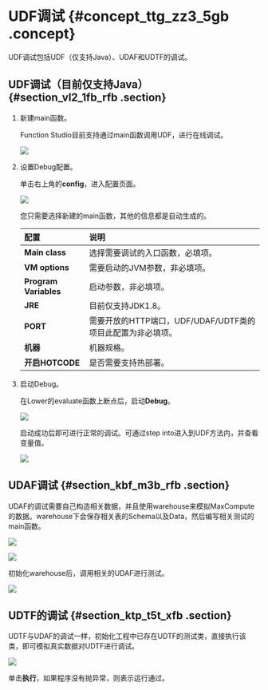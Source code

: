 # UDF调试 {#concept_ttg_zz3_5gb .concept}

UDF调试包括UDF（仅支持Java）、UDAF和UDTF的调试。

## UDF调试（目前仅支持Java） {#section_vl2_1fb_rfb .section}

1.  新建main函数。

    Function Studio目前支持通过main函数调用UDF，进行在线调试。

    ![](http://static-aliyun-doc.oss-cn-hangzhou.aliyuncs.com/assets/img/64980/155903259032986_zh-CN.png)

2.  设置Debug配置。

    单击右上角的**config**，进入配置页面。

    ![](http://static-aliyun-doc.oss-cn-hangzhou.aliyuncs.com/assets/img/64980/155903259032987_zh-CN.png)

    您只需要选择新建的main函数，其他的信息都是自动生成的。

    |配置|说明|
    |:-|:-|
    |**Main class**|选择需要调试的入口函数，必填项。|
    |**VM options**|需要启动的JVM参数，非必填项。|
    |**Program Variables**|启动参数，非必填项。|
    |**JRE**|目前仅支持JDK1.8。|
    |**PORT**|需要开放的HTTP端口，UDF/UDAF/UDTF类的项目此配置为非必填项。|
    |**机器**|机器规格。|
    |**开启HOTCODE**|是否需要支持热部署。|

3.  启动Debug。

    在Lower的evaluate函数上断点后，启动**Debug**。

    ![](http://static-aliyun-doc.oss-cn-hangzhou.aliyuncs.com/assets/img/64980/155903259032988_zh-CN.png)

    启动成功后即可进行正常的调试。可通过step into进入到UDF方法内，并查看变量值。

    ![](http://static-aliyun-doc.oss-cn-hangzhou.aliyuncs.com/assets/img/64980/155903259032989_zh-CN.png)


## UDAF调试 {#section_kbf_m3b_rfb .section}

UDAF的调试需要自己构造相关数据，并且使用warehouse来模拟MaxCompute的数据。warehouse下会保存相关表的Schema以及Data，然后编写相关测试的main函数。

![](http://static-aliyun-doc.oss-cn-hangzhou.aliyuncs.com/assets/img/64980/155903259032991_zh-CN.png)

![](http://static-aliyun-doc.oss-cn-hangzhou.aliyuncs.com/assets/img/64980/155903259032992_zh-CN.png)

初始化warehouse后，调用相关的UDAF进行测试。

![](http://static-aliyun-doc.oss-cn-hangzhou.aliyuncs.com/assets/img/64980/155903259032993_zh-CN.png)

## UDTF的调试 {#section_ktp_t5t_xfb .section}

UDTF与UDAF的调试一样，初始化工程中已存在UDTF的测试类，直接执行该类，即可模拟真实数据对UDTF进行调试。

![](http://static-aliyun-doc.oss-cn-hangzhou.aliyuncs.com/assets/img/64980/155903259032995_zh-CN.png)

单击**执行**，如果程序没有抛异常，则表示运行通过。

